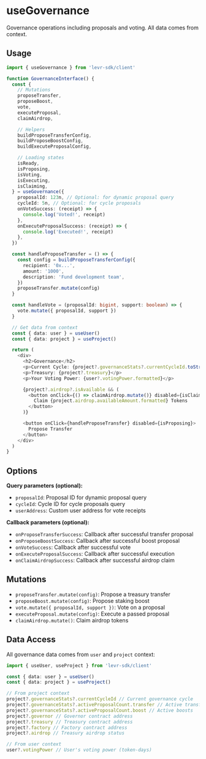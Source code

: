 # useGovernance

Governance operations including proposals and voting. All data comes from context.

## Usage

```typescript
import { useGovernance } from 'levr-sdk/client'

function GovernanceInterface() {
  const {
    // Mutations
    proposeTransfer,
    proposeBoost,
    vote,
    executeProposal,
    claimAirdrop,

    // Helpers
    buildProposeTransferConfig,
    buildProposeBoostConfig,
    buildExecuteProposalConfig,

    // Loading states
    isReady,
    isProposing,
    isVoting,
    isExecuting,
    isClaiming,
  } = useGovernance({
    proposalId: 123n, // Optional: for dynamic proposal query
    cycleId: 5n, // Optional: for cycle proposals
    onVoteSuccess: (receipt) => {
      console.log('Voted!', receipt)
    },
    onExecuteProposalSuccess: (receipt) => {
      console.log('Executed!', receipt)
    },
  })

  const handleProposeTransfer = () => {
    const config = buildProposeTransferConfig({
      recipient: '0x...',
      amount: '1000',
      description: 'Fund development team',
    })
    proposeTransfer.mutate(config)
  }

  const handleVote = (proposalId: bigint, support: boolean) => {
    vote.mutate({ proposalId, support })
  }

  // Get data from context
  const { data: user } = useUser()
  const { data: project } = useProject()

  return (
    <div>
      <h2>Governance</h2>
      <p>Current Cycle: {project?.governanceStats?.currentCycleId.toString()}</p>
      <p>Treasury: {project?.treasury}</p>
      <p>Your Voting Power: {user?.votingPower.formatted}</p>

      {project?.airdrop?.isAvailable && (
        <button onClick={() => claimAirdrop.mutate()} disabled={isClaiming}>
          Claim {project.airdrop.availableAmount.formatted} Tokens
        </button>
      )}

      <button onClick={handleProposeTransfer} disabled={isProposing}>
        Propose Transfer
      </button>
    </div>
  )
}
```

## Options

**Query parameters (optional):**

- `proposalId`: Proposal ID for dynamic proposal query
- `cycleId`: Cycle ID for cycle proposals query
- `userAddress`: Custom user address for vote receipts

**Callback parameters (optional):**

- `onProposeTransferSuccess`: Callback after successful transfer proposal
- `onProposeBoostSuccess`: Callback after successful boost proposal
- `onVoteSuccess`: Callback after successful vote
- `onExecuteProposalSuccess`: Callback after successful execution
- `onClaimAirdropSuccess`: Callback after successful airdrop claim

## Mutations

- `proposeTransfer.mutate(config)`: Propose a treasury transfer
- `proposeBoost.mutate(config)`: Propose staking boost
- `vote.mutate({ proposalId, support })`: Vote on a proposal
- `executeProposal.mutate(config)`: Execute a passed proposal
- `claimAirdrop.mutate()`: Claim airdrop tokens

## Data Access

All governance data comes from `user` and `project` context:

```typescript
import { useUser, useProject } from 'levr-sdk/client'

const { data: user } = useUser()
const { data: project } = useProject()

// From project context
project?.governanceStats?.currentCycleId // Current governance cycle
project?.governanceStats?.activeProposalCount.transfer // Active transfers
project?.governanceStats?.activeProposalCount.boost // Active boosts
project?.governor // Governor contract address
project?.treasury // Treasury contract address
project?.factory // Factory contract address
project?.airdrop // Treasury airdrop status

// From user context
user?.votingPower // User's voting power (token-days)
```
